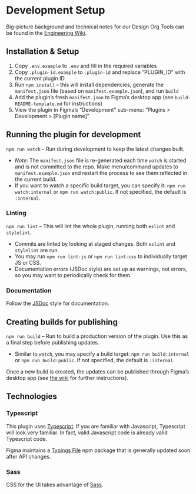 # Development Setup

Big-picture background and technical notes for our Design Org Tools can be found in the [Engineering Wiki](https://go/designtools).

## Installation & Setup

1. Copy `.env.example` to `.env` and fill in the required variables
1. Copy `.plugin-id.example` to `.plugin-id` and replace “PLUGIN_ID” with the current plugin ID
1. Run `npm install` – this will install dependencies, generate the `manifest.json` file (based on `manifest.example.json`), and run `build`
1. Add the plugin’s fresh `manifest.json` to Figma’s desktop app (see `build-README-template.md` for instructions)
1. View the plugin in Figma’s “Development” sub-menu: “Plugins > Development > [Plugin name]”

## Running the plugin for development

`npm run watch` – Run during development to keep the latest changes built.

* _Note:_ The `manifest.json` file is re-generated each time `watch` is started and is not committed to the repo. Make menu/command updates to `manifest.example.json` and restart the process to see them reflected in the current build.
* If you want to watch a specific build target, you can specify it: `npm run watch:internal` or `npm run watch:public`. If not specified, the default is `:internal`.

### Linting

`npm run lint` – This will lint the whole plugin, running both `eslint` and `stylelint`.

* Commits are linted by looking at staged changes. Both `eslint` and `stylelint` are run.
* You may run `npm run lint:js` or `npm run lint:css` to individually target JS or CSS.
* Documentation errors (JSDoc style) are set up as warnings, not errors, so you may want to periodically check for them.

### Documentation

Follow the [JSDoc](https://jsdoc.app) style for documentation.

## Creating builds for publishing

`npm run build` – Run to build a production version of the plugin. Use this as a final step before publishing updates.

* Similar to `watch`, you may specify a build target: `npm run build:internal` or `npm run build:public`. If not specified, the default is `:internal`.

Once a new build is created, the updates can be published through Figma’s desktop app (see [the wiki](https://go/designtools) for further instructions).

## Technologies

### Typescript

This plugin uses [Typescript](https://www.typescriptlang.org). If you are familiar with Javascript, Typescript will
look very familiar. In fact, valid Javascript code is already valid Typescript code.

Figma maintains a [Typings File](https://www.figma.com/plugin-docs/api/typings/) npm package that is generally updated soon after API changes.

### Sass

CSS for the UI takes advantage of [Sass](https://sass-lang.com).
